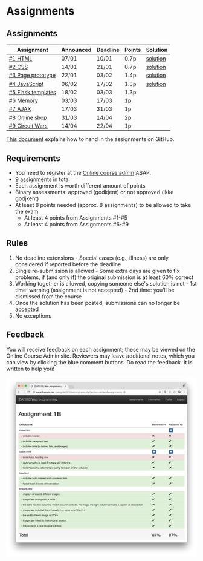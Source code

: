 # Assignments


## Assignments


| Assignment | Announced | Deadline | Points | Solution |
| --- | --- | --- | --- | --- |
| [#1 HTML](assignment-1/) | 07/01 | 10/01 | 0.7p | [solution](https://github.com/dat310-spring20/assignments-solutions/tree/master/1) |
| [#2 CSS](assignment-2/) | 14/01 | 21/01 | 0.7p | [solution](https://github.com/dat310-spring20/assignments-solutions/tree/master/2) |
| [#3 Page prototype](assignment-3/) | 22/01 | 03/02 | 1.4p | [solution](https://github.com/dat310-spring20/assignments-solutions/tree/master/2) |
| [#4 JavaScript](assignment-4/) | 06/02 | 17/02 | 1.3p | [solution](https://github.com/dat310-spring20/assignments-solutions/tree/master/4)  |
| [#5 Flask templates](assignment-5/) | 18/02 | 03/03 | 1.3p |  |
| [#6 Memory](assignment-6/) | 03/03 | 17/03 | 1p |  |
| [#7 AJAX](assignment-7/) | 17/03 | 31/03 | 1p |  |
| [#8 Online shop](assignment-8/) | 31/03  | 14/04 | 2p |  |
| [#9 Circuit Wars](assignment-9/) | 14/04 | 22/04 | 1p |  |



[This document](https://github.com/dat310-spring20/course-info/blob/master/HOWTO_GitHub.md) explains how to hand in the assignments on GitHub.

## Requirements

  - You need to register at the [Online course admin](https://ux.uis.no/~ljehl/dat310/) ASAP.
  - 9 assignments in total
  - Each assignment is worth different amount of points
  - Binary assessments: approved (godkjent) or not approved (ikke godjkent)
  - At least 8 points needed (approx. 8 assignments) to be allowed to take the exam
    - At least 4 points from Assignments #1-#5
    - At least 4 points from Assignments #6-#9

## Rules

  1. No deadline extensions
    - Special cases (e.g., illness) are only considered if reported before the deadline
  2. Single re-submission is allowed
    - Some extra days are given to fix problems, if (and only if) the original submission is at least 60% correct
  3. Working together is allowed, copying someone else's solution is not
    - 1st time: warning (assignment is not accepted)
    - 2nd time: you’ll be dismissed from the course
  4. Once the solution has been posted, submissions can no longer be accepted
  5. No exceptions


## Feedback

You will receive feedback on each assignment; these may be viewed on the Online Course Admin site. Reviewers may leave additional notes, which you can view by clicking the blue comment buttons.
Do read the feedback. It is written to help you!

![Feedback](assignments_feedback.png)

